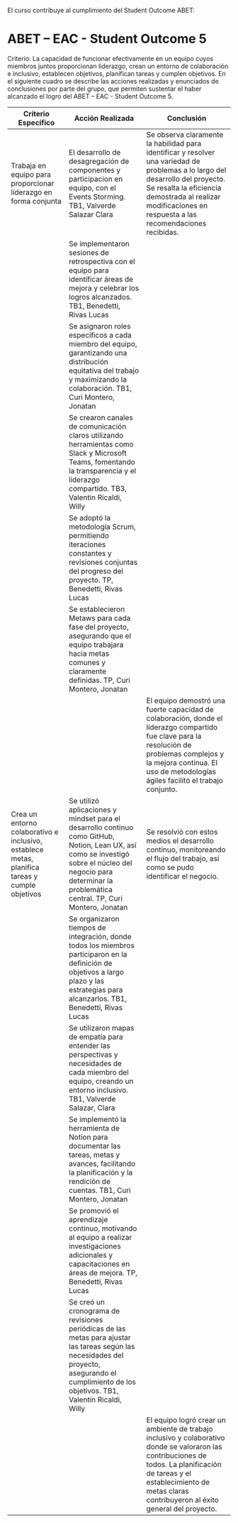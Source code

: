 
El curso contribuye al cumplimiento del Student Outcome ABET:
# ABET – EAC - Student Outcome 5
Criterio: La capacidad de funcionar efectivamente en un equipo cuyos miembros
juntos proporcionan liderazgo, crean un entorno de colaboración e inclusivo,
establecen objetivos, planifican tareas y cumplen objetivos.
En el siguiente cuadro se describe las acciones realizadas y enunciados de
conclusiones por parte del grupo, que permiten sustentar el haber alcanzado el logro
del ABET – EAC - Student Outcome 5.


| Criterio Específico                                                         | Acción Realizada                                                                                                                                                       | Conclusión                                                                                                               |
|------------------------------------------------------------------------------|--------------------------------------------------------------------------------------------------------------------------------------------------------------------------|--------------------------------------------------------------------------------------------------------------------------|
| Trabaja en equipo para proporcionar liderazgo en forma conjunta              | El desarrollo de desagregación de componentes y participacion en equipo, con el Events Storming. TB1, Valverde Salazar Clara                           | Se observa claramente la habilidad para identificar y resolver una variedad de problemas a lo largo del desarrollo del proyecto. Se resalta la eficiencia demostrada al realizar modificaciones en respuesta a las recomendaciones recibidas. |
|                                                                              | Se implementaron sesiones de retrospectiva con el equipo para identificar áreas de mejora y celebrar los logros alcanzados. TB1, Benedetti, Rivas Lucas                      |                                                                                                                          |
|                                                                              | Se asignaron roles específicos a cada miembro del equipo, garantizando una distribución equitativa del trabajo y maximizando la colaboración. TB1, Curi Montero, Jonatan       |                                                                                                                          |
|                                                                              | Se crearon canales de comunicación claros utilizando herramientas como Slack y Microsoft Teams, fomentando la transparencia y el liderazgo compartido. TB3, Valentin Ricaldi, Willy|                                                                                                                          |
|                                                                              | Se adoptó la metodología Scrum, permitiendo iteraciones constantes y revisiones conjuntas del progreso del proyecto. TP, Benedetti, Rivas Lucas                                   |                                                                                                                          |
|                                                                              | Se establecieron Metaws para cada fase del proyecto, asegurando que el equipo trabajara hacia metas comunes y claramente definidas. TP, Curi Montero, Jonatan                        |                                                                                                                          |
|                                                                              |                                                                                                                  | El equipo demostró una fuerte capacidad de colaboración, donde el liderazgo compartido fue clave para la resolución de problemas complejos y la mejora continua. El uso de metodologías ágiles facilitó el trabajo conjunto. |
| Crea un entorno colaborativo e inclusivo, establece metas, planifica tareas y cumple objetivos | Se utilizó aplicaciones y mindset para el desarrollo continuo como GitHub, Notion, Lean UX, así como se investigó sobre el núcleo del negocio para determinar la problemática central. TP, Curi Montero, Jonatan | Se resolvió con estos medios el desarrollo continuo, monitoreando el flujo del trabajo, así como se pudo identificar el negocio. |
|                                                                              | Se organizaron tiempos de integración, donde todos los miembros participaron en la definición de objetivos a largo plazo y las estrategias para alcanzarlos. TB1, Benedetti, Rivas Lucas   |                                                                                                                          |
|                                                                              | Se utilizaron mapas de empatía para entender las perspectivas y necesidades de cada miembro del equipo, creando un entorno inclusivo. TB1, Valverde Salazar, Clara                 |                                                                                                                          |
|                                                                              | Se implementó la herramienta de Notion para documentar las tareas, metas y avances, facilitando la planificación y la rendición de cuentas. TB1, Curi Montero, Jonatan            |                                                                                                                          |
|                                                                              | Se promovió el aprendizaje continuo, motivando al equipo a realizar investigaciones adicionales y capacitaciones en áreas de mejora. TP, Benedetti, Rivas Lucas                 |                                                                                                                          |
|                                                                              | Se creó un cronograma de revisiones periódicas de las metas para ajustar las tareas según las necesidades del proyecto, asegurando el cumplimiento de los objetivos. TB1, Valentin Ricaldi, Willy |                                                                                                                          |
|                                                                              |                                                                                                                  | El equipo logró crear un ambiente de trabajo inclusivo y colaborativo donde se valoraron las contribuciones de todos. La planificación de tareas y el establecimiento de metas claras contribuyeron al éxito general del proyecto. |
